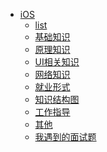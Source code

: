 
* [iOS]()
	* [list]()
   	* [基础知识](content/ios/base.md)
   	* [原理知识](content/ios/principle.md)
   	* [UI相关知识](content/ios/ui.md)
   	* [网络知识](content/ios/network.md)
   	* [就业形式](content/ios/future.md)
   	* [知识结构图](content/ios/systemdiagram.md)
   	* [工作指导](content/ios/InterviewGuide.md)
   	* [其他](content/ios/other.md)
	* [我遇到的面试题](content/ios/history.md)